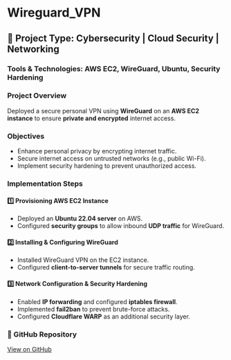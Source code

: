 # Wireguard_VPN

## 🔹 Project Type: Cybersecurity | Cloud Security | Networking
### Tools & Technologies: AWS EC2, WireGuard, Ubuntu, Security Hardening

### **Project Overview**
Deployed a secure personal VPN using **WireGuard** on an **AWS EC2 instance** to ensure **private and encrypted** internet access.

### **Objectives**
- Enhance personal privacy by encrypting internet traffic.
- Secure internet access on untrusted networks (e.g., public Wi-Fi).
- Implement security hardening to prevent unauthorized access.

### **Implementation Steps**
#### **1️⃣ Provisioning AWS EC2 Instance**
- Deployed an **Ubuntu 22.04 server** on AWS.
- Configured **security groups** to allow inbound **UDP traffic** for WireGuard.

#### **2️⃣ Installing & Configuring WireGuard**
- Installed WireGuard VPN on the EC2 instance.
- Configured **client-to-server tunnels** for secure traffic routing.

#### **3️⃣ Network Configuration & Security Hardening**
- Enabled **IP forwarding** and configured **iptables firewall**.
- Implemented **fail2ban** to prevent brute-force attacks.
- Configured **Cloudflare WARP** as an additional security layer.

### **🔗 GitHub Repository**
[View on GitHub](https://github.com/your-repo/personal-vpn-setup)
